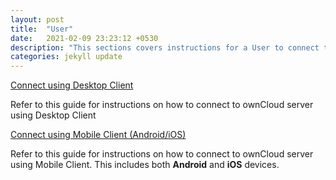 ```yaml
---
layout: post
title:  "User"
date:   2021-02-09 23:23:12 +0530
description: "This sections covers instructions for a User to connect to ownCloud server using Desktop or Mobile Client"
categories: jekyll update
---
```

[Connect using Desktop Client](/ownCloudShubha.github.io/desktopclient/)

Refer to this guide for instructions on how to connect to ownCloud server using Desktop Client

[Connect using Mobile Client (Android/iOS)](/ownCloudShubha.github.io/mobileclient/)

Refer to this guide for instructions on how to connect to ownCloud server using Mobile Client. This includes both **Android** and **iOS** devices.
